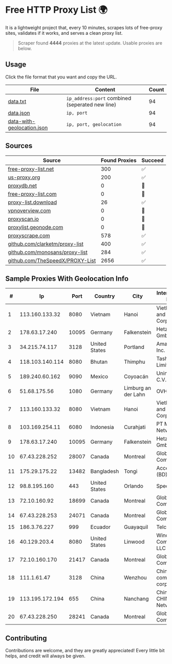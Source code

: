 
# Free HTTP Proxy List 🌍

It is a lightweight project that, every 10 minutes, scrapes lots of free-proxy sites, validates if it works, and serves a clean proxy list.


> Scraper found **4444** proxies at the latest update. Usable proxies are below.

## Usage

Click the file format that you want and copy the URL.


|File|Content|Count|
|----|-------|-----|
|[data.txt](https://raw.githubusercontent.com/themiralay/Proxy-List-World/master/data.txt)|`ip_address:port` combined (seperated new line)|94|
|[data.json](https://raw.githubusercontent.com/themiralay/Proxy-List-World/master/data.json)|`ip, port`|94|
|[data-with-geolocation.json](https://raw.githubusercontent.com/themiralay/Proxy-List-World/master/data-with-geolocation.json)|`ip, port, geolocation`|94|

## Sources

|Source|Found Proxies|Succeed|
|------|-------------|-------|
|[free-proxy-list.net](https://free-proxy-list.net)|300|✅|
|[us-proxy.org](https://www.us-proxy.org)|200|✅|
|[proxydb.net](http://proxydb.net)|0|🚫|
|[free-proxy-list.com](https://free-proxy-list.com/?page=&port=&type%5B%5D=http&type%5B%5D=https&up_time=0&search=Search)|0|🚫|
|[proxy-list.download](https://www.proxy-list.download/HTTP)|26|✅|
|[vpnoverview.com](https://vpnoverview.com/privacy/anonymous-browsing/free-proxy-servers)|0|🚫|
|[proxyscan.io](https://www.proxyscan.io)|0|🚫|
|[proxylist.geonode.com](https://proxylist.geonode.com/api/proxy-list?limit=300&page=1&sort_by=lastChecked&sort_type=desc&protocols=http,https)|0|🚫|
|[proxyscrape.com](https://api.proxyscrape.com/v2/?request=displayproxies&protocol=http&timeout=10000&country=all&ssl=all&anonymity=all)|578|✅|
|[github.com/clarketm/proxy-list](https://raw.githubusercontent.com/clarketm/proxy-list/master/proxy-list-raw.txt)|400|✅|
|[github.com/monosans/proxy-list](https://raw.githubusercontent.com/monosans/proxy-list/main/proxies/http.txt)|284|✅|
|[github.com/TheSpeedX/PROXY-List](https://raw.githubusercontent.com/TheSpeedX/PROXY-List/master/http.txt)|2656|✅|


## Sample Proxies With Geolocation Info

|#|Ip|Port|Country|City|Internet Service Provider|
|-|--|----|-------|----|-------------------------|
|1|113.160.133.32|8080|Vietnam|Hanoi|VietNam Post and Telecom Corporation|
|2|178.63.17.240|10095|Germany|Falkenstein|Hetzner Online GmbH|
|3|34.215.74.117|3128|United States|Portland|Amazon.com, Inc.|
|4|118.103.140.114|8080|Bhutan|Thimphu|Tashi InfoComm Limited|
|5|189.240.60.162|9090|Mexico|Coyoacán|Uninet S.A. de C.V.|
|6|51.68.175.56|1080|Germany|Limburg an der Lahn|OVH SAS|
|7|113.160.133.32|8080|Vietnam|Hanoi|VietNam Post and Telecom Corporation|
|8|103.169.254.11|6080|Indonesia|Curahjati|PT Master Star Network|
|9|178.63.17.240|10095|Germany|Falkenstein|Hetzner Online GmbH|
|10|67.43.228.252|28007|Canada|Montreal|GloboTech Communications|
|11|175.29.175.22|13482|Bangladesh|Tongi|Access Telecom (BD) Ltd|
|12|98.8.195.160|443|United States|Orlando|Spectrum|
|13|72.10.160.92|18699|Canada|Montreal|GloboTech Communications|
|14|67.43.228.253|24071|Canada|Montreal|GloboTech Communications|
|15|186.3.76.227|999|Ecuador|Guayaquil|Telconet S.A|
|16|40.129.203.4|8080|United States|Linwood|Windstream Communications LLC|
|17|72.10.160.170|21417|Canada|Montreal|GloboTech Communications|
|18|111.1.61.47|3128|China|Wenzhou|China Mobile communications corporation|
|19|113.195.172.194|655|China|Nanchang|China Unicom CHINA169 Network|
|20|67.43.228.250|28241|Canada|Montreal|GloboTech Communications|



## Contributing

Contributions are welcome, and they are greatly appreciated! Every
little bit helps, and credit will always be given.

